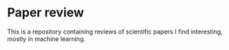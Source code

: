 # Paper review

This is a repository containing reviews of scientific papers I find interesting, mostly in machine learning.

